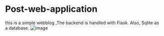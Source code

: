 # Post-web-application
this is a simple webblog ,The backend is handled with Flask. Also, Sqlite as a database.
![image](https://github.com/MAminGhasemi/Post-web-application/assets/134006683/7e7bc0c0-8903-469c-a7e1-fabe4635f57f)
